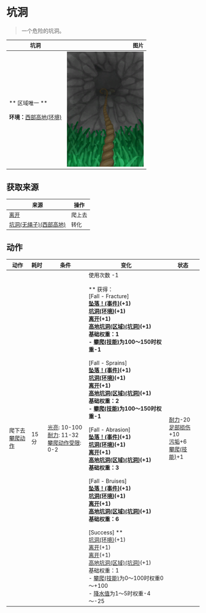 # 坑洞  
> 一个危险的坑洞。  
  
  坑洞  |   图片   
 ----  |  ----:   
 ** 区域唯一 **<br><br>**环境：**[西部高地(环境)](Env_HighlandsWestern.md)  |  <img decoding="async" src="Sprite/HoleDownRope.png" href="a.md" style="max-width:300px;max-height:300px;">   
  
## 获取来源  
来源  |  操作  
----  |  ----  
[离开](HighlandHoleExit.md)  |  爬上去  
[坑洞(无绳子)(西部高地)](HighlandHoleNoRope.md)  |  转化  
## 动作  
动作  |  耗时  |  条件  |  变化  |  状态  
----  |  ----  |  ----  |  ----  |  ----  
爬下去<br>[攀爬动作](ClimbAction.md)  |  15分  |  [光亮](Light.md): 10-100<br>[耐力](Stamina.md): 11-32<br>[攀爬动作受限](ModifierClimb.md): 0-2  |  使用次数  -1<br><br>** 获得： **<br>** [Fall - Fracture] **<br>  [坠落！(事件)](Event_FallFracture.md)(+1)<br>  [坑洞(环境)](Env_HighlandHole.md)(+1)<br>  [离开](HighlandHoleExit.md)(+1)<br>  [高地坑洞(区域)(坑洞)](HighlandHole.md)(+1)<br>基础权重：1<br>- [攀爬(技能)](Skill_Climbing.md)为100～150时权重-1<br><br>** [Fall - Sprains] **<br>  [坠落！(事件)](Event_FallSprains.md)(+1)<br>  [坑洞(环境)](Env_HighlandHole.md)(+1)<br>  [离开](HighlandHoleExit.md)(+1)<br>  [高地坑洞(区域)(坑洞)](HighlandHole.md)(+1)<br>基础权重：2<br>- [攀爬(技能)](Skill_Climbing.md)为100～150时权重-1<br><br>** [Fall - Abrasion] **<br>  [坠落！(事件)](Event_FallAbrasion.md)(+1)<br>  [坑洞(环境)](Env_HighlandHole.md)(+1)<br>  [离开](HighlandHoleExit.md)(+1)<br>  [高地坑洞(区域)(坑洞)](HighlandHole.md)(+1)<br>基础权重：3<br><br>** [Fall - Bruises] **<br>  [坠落！(事件)](Event_FallBruise.md)(+1)<br>  [坑洞(环境)](Env_HighlandHole.md)(+1)<br>  [离开](HighlandHoleExit.md)(+1)<br>  [高地坑洞(区域)(坑洞)](HighlandHole.md)(+1)<br>基础权重：6<br><br>** [Success] **<br>  [坑洞(环境)](Env_HighlandHole.md)(+1)<br>  [离开](HighlandHoleExit.md)(+1)<br>  [离开](HighlandHoleExit.md)(+1)<br>  [高地坑洞(区域)(坑洞)](HighlandHole.md)(+1)<br>基础权重：1<br>- [攀爬(技能)](Skill_Climbing.md)为0～100时权重0～+100<br>- [降水值](RainValue.md)为1～5时权重-4～-25<br>  |  [耐力](Stamina.md)-20<br>[足部损伤](FootDamage.md)+10<br>[污垢](Filth.md)+6<br>[攀爬(技能)](Skill_Climbing.md)+1  
